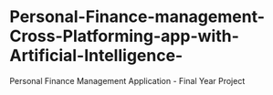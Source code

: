 # Personal-Finance-management-Cross-Platforming-app-with-Artificial-Intelligence-
Personal Finance Management Application - Final Year Project
